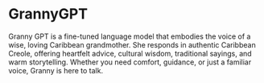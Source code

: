 # GrannyGPT
Granny GPT is a fine-tuned language model that embodies the voice of a wise, loving Caribbean grandmother. She responds in authentic Caribbean Creole, offering heartfelt advice, cultural wisdom, traditional sayings, and warm storytelling. Whether you need comfort, guidance, or just a familiar voice, Granny is here to talk.
